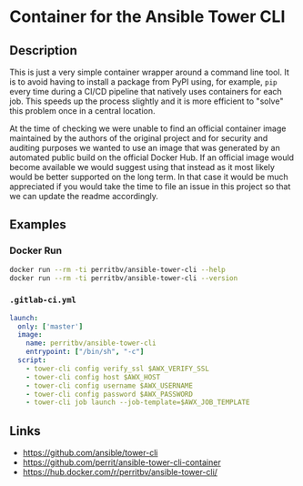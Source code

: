 # Container for the Ansible Tower CLI

## Description

This is just a very simple container wrapper around a command line tool. It is to avoid having to install a package from PyPI using, for example, `pip` every time during a CI/CD pipeline that natively uses containers for each job. This speeds up the process slightly and it is more efficient to "solve" this problem once in a central location.

At the time of checking we were unable to find an official container image maintained by the authors of the original project and for security and auditing purposes we wanted to use an image that was generated by an automated public build on the official Docker Hub. If an official image would become available we would suggest using that instead as it most likely would be better supported on the long term. In that case it would be much appreciated if you would take the time to file an issue in this project so that we can update the readme accordingly.

## Examples

### Docker Run

```bash
docker run --rm -ti perritbv/ansible-tower-cli --help
docker run --rm -ti perritbv/ansible-tower-cli --version
```

### `.gitlab-ci.yml`

```yaml
launch:
  only: ['master']
  image:
    name: perritbv/ansible-tower-cli
    entrypoint: ["/bin/sh", "-c"]
  script:
    - tower-cli config verify_ssl $AWX_VERIFY_SSL
    - tower-cli config host $AWX_HOST
    - tower-cli config username $AWX_USERNAME
    - tower-cli config password $AWX_PASSWORD
    - tower-cli job launch --job-template=$AWX_JOB_TEMPLATE
```

## Links

* https://github.com/ansible/tower-cli
* https://github.com/perrit/ansible-tower-cli-container
* https://hub.docker.com/r/perritbv/ansible-tower-cli/
